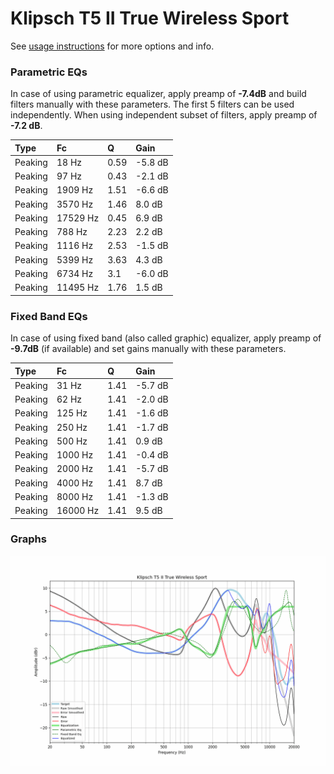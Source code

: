 # Klipsch T5 II True Wireless Sport
See [usage instructions](https://github.com/jaakkopasanen/AutoEq#usage) for more options and info.

### Parametric EQs
In case of using parametric equalizer, apply preamp of **-7.4dB** and build filters manually
with these parameters. The first 5 filters can be used independently.
When using independent subset of filters, apply preamp of **-7.2 dB**.

| Type    | Fc       |    Q | Gain    |
|:--------|:---------|:-----|:--------|
| Peaking | 18 Hz    | 0.59 | -5.8 dB |
| Peaking | 97 Hz    | 0.43 | -2.1 dB |
| Peaking | 1909 Hz  | 1.51 | -6.6 dB |
| Peaking | 3570 Hz  | 1.46 | 8.0 dB  |
| Peaking | 17529 Hz | 0.45 | 6.9 dB  |
| Peaking | 788 Hz   | 2.23 | 2.2 dB  |
| Peaking | 1116 Hz  | 2.53 | -1.5 dB |
| Peaking | 5399 Hz  | 3.63 | 4.3 dB  |
| Peaking | 6734 Hz  | 3.1  | -6.0 dB |
| Peaking | 11495 Hz | 1.76 | 1.5 dB  |

### Fixed Band EQs
In case of using fixed band (also called graphic) equalizer, apply preamp of **-9.7dB**
(if available) and set gains manually with these parameters.

| Type    | Fc       |    Q | Gain    |
|:--------|:---------|:-----|:--------|
| Peaking | 31 Hz    | 1.41 | -5.7 dB |
| Peaking | 62 Hz    | 1.41 | -2.0 dB |
| Peaking | 125 Hz   | 1.41 | -1.6 dB |
| Peaking | 250 Hz   | 1.41 | -1.7 dB |
| Peaking | 500 Hz   | 1.41 | 0.9 dB  |
| Peaking | 1000 Hz  | 1.41 | -0.4 dB |
| Peaking | 2000 Hz  | 1.41 | -5.7 dB |
| Peaking | 4000 Hz  | 1.41 | 8.7 dB  |
| Peaking | 8000 Hz  | 1.41 | -1.3 dB |
| Peaking | 16000 Hz | 1.41 | 9.5 dB  |

### Graphs
![](./Klipsch%20T5%20II%20True%20Wireless%20Sport.png)